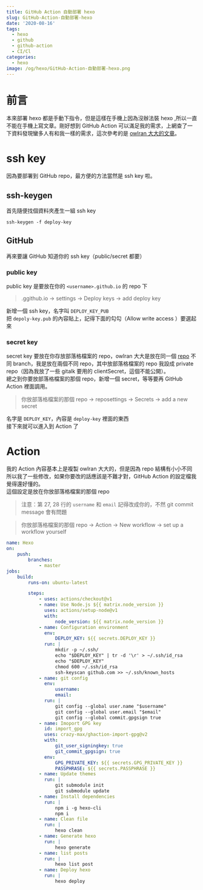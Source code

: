 ```yaml
---
title: GitHub Action 自動部署 hexo
slug: GitHub-Action-自動部署-hexo
date: '2020-08-16'
tags:
  - hexo
  - github
  - github-action
  - CI/Cl
categories:
  - hexo
image: /og/hexo/GitHub-Action-自動部署-hexo.png
---
```


# 前言

本來部署 hexo 都是手動下指令，但是這樣在手機上因為沒辦法裝 hexo ,所以一直不能在手機上寫文章。剛好想到 GitHub Action 可以滿足我的需求，上網查了一下資料發現蠻多人有和我一樣的需求，這次參考的是 [owlran 大大的文章](https://owlran.github.io/2020/04/26/hexo-blog-github-action/)。

# ssh key

因為要部署到 GitHub repo，最方便的方法當然是 ssh key 啦。

## ssh-keygen

首先隨便找個資料夾產生一組 ssh key

```
ssh-keygen -f deploy-key
```

## GitHub

再來要讓 GitHub 知道你的 ssh key（public/secret 都要）

### public key

public key 是要放在你的 `<username>.github.io` 的 repo 下

> <username>.ggithub.io -> settings -> Deploy keys -> add deploy key

新增一個 ssh key，名字叫 `DEPLOY_KEY_PUB`  
把 `depoly-key.pub` 的內容貼上，記得下面的勾勾（Allow write access ）要選起來

### secret key

secret key 要放在你存放部落格檔案的 repo，owlran 大大是放在同一個 [repo](https://github.com/owlran/owlran.github.io) 不同 branch，我是放在兩個不同 repo，其中放部落格檔案的 repo 我設成 private repo（因為我放了一些 gitalk 要用的 clientSecret，這個不能公開）。  
總之到你要放部落格檔案的那個 repo，新增一個 secret，等等要再 GitHub Action 裡面調用。

> 你放部落格檔案的那個 repo -> reposettings -> Secrets -> add a new secret

名字是 `DEPLOY_KEY`，內容是 `deploy-key` 裡面的東西  
接下來就可以進入到 Action 了

# Action

我的 Action 內容基本上是複製 owlran 大大的，但是因為 repo 結構有小小不同所以我了一些修改，如果你要改的話應該是不難才對，GitHub Action 的設定檔我覺得還好懂的。  
這個設定是放在你放部落格檔案的那個 repo

> 注意：第 27, 28 行的 `username` 和 `email` 記得改成你的，不然 git commit message 會有問題

> 你放部落格檔案的那個 repo -> Action -> New workflow -> set up a workflow yourself

```yaml
name: Hexo
on:
    push:
        branches:
            - master
jobs:
    build:
        runs-on: ubuntu-latest

        steps:
            - uses: actions/checkout@v1
            - name: Use Node.js ${{ matrix.node_version }}
              uses: actions/setup-node@v1
              with:
                  node_version: ${{ matrix.node_version }}
            - name: Configuration environment
              env:
                  DEPLOY_KEY: ${{ secrets.DEPLOY_KEY }}
              run: |
                  mkdir -p ~/.ssh/
                  echo "$DEPLOY_KEY" | tr -d '\r' > ~/.ssh/id_rsa
                  echo "$DEPLOY_KEY"
                  chmod 600 ~/.ssh/id_rsa
                  ssh-keyscan github.com >> ~/.ssh/known_hosts
            - name: git config
              env:
                  username:
                  email:
              run: |
                  git config --global user.name "$username"
                  git config --global user.email "$email"
                  git config --global commit.gpgsign true
            - name: Imoport GPG key
              id: import_gpg
              uses: crazy-max/ghaction-import-gpg@v2
              with:
                  git_user_signingkey: true
                  git_commit_gpgsign: true
              env:
                  GPG_PRIVATE_KEY: ${{ secrets.GPG_PRIVATE_KEY }}
                  PASSPHRASE: ${{ secrets.PASSPHRASE }}
            - name: Update themes
              run: |
                  git submodule init
                  git submodule update
            - name: Install dependencies
              run: |
                  npm i -g hexo-cli
                  npm i
            - name: Clean file
              run: |
                  hexo clean
            - name: Generate hexo
              run: |
                  hexo generate
            - name: list posts
              run: |
                  hexo list post
            - name: Deploy hexo
              run: |
                  hexo deploy
```
